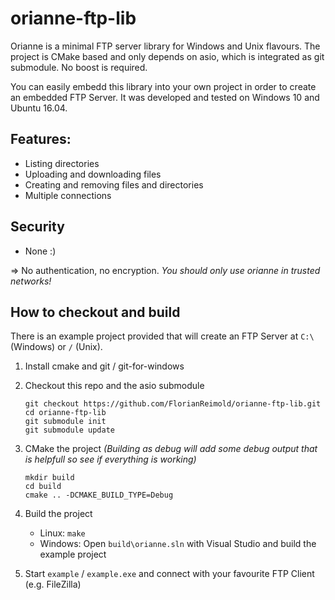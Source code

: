 # orianne-ftp-lib
Orianne is a minimal FTP server library for Windows and Unix flavours. The project is CMake based and only depends on asio, which is integrated as git submodule. No boost is required.

You can easily embedd this library into your own project in order to create an embedded FTP Server. It was developed and tested on Windows 10 and Ubuntu 16.04.

## Features:
- Listing directories
- Uploading and downloading files
- Creating and removing files and directories
- Multiple connections

## Security
- None :)

=> No authentication, no encryption.
*You should only use orianne in trusted networks!*

## How to checkout and build
There is an example project provided that will create an FTP Server at `C:\` (Windows) or `/` (Unix).

1. Install cmake and git / git-for-windows
	
2. Checkout this repo and the asio submodule
	```console
	git checkout https://github.com/FlorianReimold/orianne-ftp-lib.git
	cd orianne-ftp-lib
	git submodule init
	git submodule update
	```
	
3. CMake the project			*(Building as debug will add some debug output that is helpfull so see if everything is working)*
	```console
	mkdir build
	cd build
	cmake .. -DCMAKE_BUILD_TYPE=Debug
	```

4. Build the project
	- Linux: `make`
	- Windows: Open `build\orianne.sln` with Visual Studio and build the example project

5. Start `example` / `example.exe` and connect with your favourite FTP Client (e.g. FileZilla)
